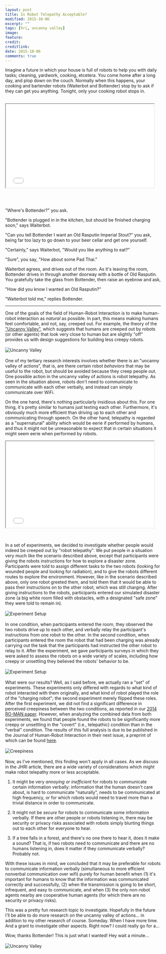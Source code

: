 ```yaml
---
layout: post
title: Is Robot Telepathy Acceptable?
modified: 2015-10-06
excerpt: ""
tags: [hri, uncanny valley]
image:
feature: 
credit: 
creditlink: 
date: 2015-10-06
comments: true
---
```


Imagine a future in which your house is full of robots to help you with daily tasks; cleaning, yardwork, cooking, etcetera. You come home after a long day, and plop down on the couch. Normally when this happens, your cooking and bartender robots (Waiterbot and Bottender) stop by to ask if they can get you anything. Tonight, only your cooking robot stops in.<br/><br/>

<iframe src="//giphy.com/embed/izNuMW9MdlPwc" width="480" height="270" frameBorder="5" class="giphy-embed" allowFullScreen></iframe><p><a href="http://giphy.com/gifs/cheezburger-win-beer-izNuMW9MdlPwc"></a></p><br/><br/>

"Where's Bottender?" you ask.

"Bottender is plugged in in the kitchen, but should be finished charging soon," says Waiterbot.

"Can you tell Bottender I want an Old Rasputin Imperial Stout?" you ask, being far too lazy to go down to your beer cellar and get one yourself.

"Certainly," says Waiterbot, "Would you like anything to eat?"

"Sure", you say, "How about some Pad Thai."

Waiterbot agrees, and drives out of the room. As it's leaving the room, Bottender drives in through another doorway with a bottle of Old Rasputin.  
You gratefully take the glass from Bottender, then raise an eyebrow and ask,

"How did you know I wanted an Old Rasputin?"

"Waiterbot told me," replies Bottender.

* * * 

One of the goals of the field of Human-Robot Interaction is to make human-robot interaction as *natural* as possible. In part, this means making humans feel comfortable, and not, say, creeped out. For example,  the theory of the ["Uncanny Valley"](https://en.wikipedia.org/wiki/Uncanny_valley), which suggests that humans are creeped out by robots (or other agents) that look very close to human but are slightly "off" provides us with design suggestions for building less creepy robots.<br/><br/>
![Uncanny Valley](http://i.imgur.com/nz9sGMk.gif)<br/><br/>
One of my tertiary research interests involves whether there is an "uncanny valley of actions", that is, are there certain robot *behaviors* that may be useful to the robot, but should be avoided because they creep people out. One possible action in the uncanny valley of actions is robot telepathy. As seen in the situation above, robots don't need to communicate to communicate with each other verbally, and instead can simply communicate over WiFi. 

On the one hand, there's nothing particularly insidious about this. For one thing, it's pretty similar to humans just texting each other. Furthermore, it's obviously much more efficient than driving up to each other and communicating through speech. On the other hand, telepathy is regarded as a "supernatural" ability which would be eerie if performed by humans, and thus it might not be unreasonable to expect that in certain situations it might seem eerie when performed by robots.


<iframe src="//giphy.com/embed/tpYWbMVkPauEU" width="480" height="279" frameBorder="5" class="giphy-embed" allowFullScreen></iframe><p><a href="http://giphy.com/gifs/bill-murray-movie-ghostbusters-tpYWbMVkPauEU"></a></p><br/>


In a set of experiments, we decided to investigate whether people would indeed be creeped out by "robot telepathy". We put people in a situation very much like the scenario described above, except that participants were giving the robots instructions for how to explore a disaster zone. Participants were told to assign different tasks to the two robots (looking for wounded people and looking for radiation), and to give the robots different routes to explore the environment. However, like in the scenario described above, only one robot greeted them, and told them that it would be able to pass their instructions on to the other robot, which was still charging. After giving instructions to the robots, participants entered our simulated disaster zone (a big white room filled with obstacles, with a designated "safe zone" they were told to remain in).<br/><br/>
![Experiment Setup](../images/telepathy/Room.png)<br/><br/>
In one condition, when participants entered the room, they observed the two robots drive up to each other, and verbally relay the participant's instructions from one robot to the other. In the second condition, when participants entered the room the robot that had been charging was already carrying out the task that the participants had instructed the other robot to relay to it.
After the experiment, we gave participants surveys in which they were asked to assess the robots on a wide variety of scales, including how creepy or unsettling they believed the robots' behavior to be.<br/><br/>
![Experiment Setup](../images/telepathy/experiment_big.png)<br/><br/>
What were our results? Well, as I said before, we actually ran a "set" of experiments. These experiments only differed with regards to what kind of robot interacted with them originally, and what kind of robot played the role of the "charging robot"; the second experiment merely flipped these roles. 
After the first experiment, we did not find a significant difference in perceived creepiness between the two conditions, as reported in our [2014 RO-MAN paper](http://hrilab.tufts.edu/~twilliam/pubs/?p=williams2014telepathy). However, when analyzing the combined data from both experiments, we found that people found the robots to be significantly more creepy or unsettling in the "covert" (i.e., telepathic) condition than in the "verbal" condition. The results of this full analysis is due to be published in the Journal of Human-Robot Interaction in their next issue, a preprint of which can be found [here](http://hrilab.tufts.edu/~twilliam/pubs/?p=williams2015jhri).<br/><br/>
![Creepiness](../images/telepathy/creepy.png)<br/><br/>
Now, as I've mentioned, this finding won't apply in all cases. As we discuss in the JHRI article, there are a wide variety of considerations which might make robot telepathy more or less acceptable.

1. It might be very *annoying or inefficient* for robots to communicate certain information verbally: information that the human doesn't care about, is hard to communicate "naturally", needs to be communicated at high frequency, or for which robots would need to travel more than a trivial distance in order to communicate.

2. It might not be *secure* for robots to communicate some information verbally. If there are other people or robots listening in, there may be security or privacy risks associated with robots simply blurting things out to each other for everyone to hear.

3. If a tree falls in a forest, and there's no one there to hear it, does it make a sound? That is, if two robots need to communicate and there are no humans listening in, does it matter if they communicate verbally? Probably not.

With these issues in mind, we concluded that it may be preferable for robots to communicate information verbally (simultaneous to more efficient nonverbal communication over wifi) purely for human benefit when (1) it's important for humans to know that the information was communicated correctly and successfully, (2) when the transmission is going to be short, infrequent, and easy to communicate, and when (3) the only non-robot agents nearby are cooperative human agents (for which there are no security or privacy risks).

This was a pretty fun research topic to investigate. Hopefully in the future I'll be able to do more research on the uncanny valley of actions... in addition to my other research of course. Someday. When I have more time.  And a grant to investigate other aspects. Right now? I could really go for a...

Wow, thanks Bottender! This is just what I wanted! Hey wait a minute...<br/><br/>
![Uncanny Valley](http://i.imgur.com/xiqbeKb.gif)<br/><br/>

